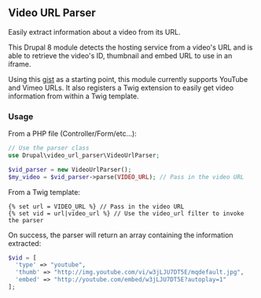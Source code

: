 ## Video URL Parser
Easily extract information about a video from its URL.

This Drupal 8 module detects the hosting service from a video's URL and is able to retrieve the video's ID, thumbnail and embed URL to use in an iframe. 

Using this [gist](https://gist.github.com/astockwell/11055104#file-videourlparser-class-php) as a starting point, this module currently supports YouTube and Vimeo URLs. It also registers a Twig extension to easily get video information from within a Twig template.

### Usage
From a PHP file (Controller/Form/etc...):
```php
// Use the parser class
use Drupal\video_url_parser\VideoUrlParser;

$vid_parser = new VideoUrlParser();
$my_video = $vid_parser->parse(VIDEO_URL); // Pass in the video URL
```

From a Twig template:
```twig
{% set url = VIDEO_URL %} // Pass in the video URL
{% set vid = url|video_url %} // Use the video_url filter to invoke the parser
```

On success, the parser will return an array containing the information extracted:
```php
$vid = [
  'type' => "youtube",
  'thumb' => "http://img.youtube.com/vi/w3jLJU7DT5E/mqdefault.jpg",
  'embed' => "http://youtube.com/embed/w3jLJU7DT5E?autoplay=1"
];
``` 
